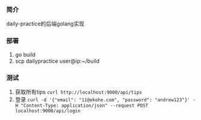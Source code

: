 ### 简介
daily-practice的后端golang实现
### 部署
1. go build
2. scp dailypractice user@ip:~/build
### 测试
1. 获取所有tips `curl http://localhost:9000/api/tips`
2. 登录 `curl -d '{"email": "11@ekohe.com", "password": "andrew123"}' -H "Content-Type: application/json" --request POST  localhost:9000/api/login`
